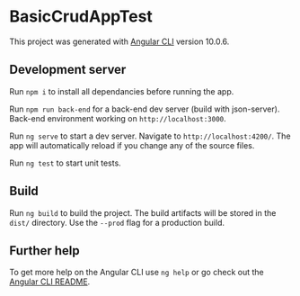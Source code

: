 # BasicCrudAppTest

This project was generated with [Angular CLI](https://github.com/angular/angular-cli) version 10.0.6.

## Development server

Run `npm i` to install all dependancies before running the app.

Run `npm run back-end` for a back-end dev server (build with json-server). Back-end environment working on `http://localhost:3000`.

Run `ng serve` to start a dev server. Navigate to `http://localhost:4200/`. The app will automatically reload if you change any of the source files.

Run `ng test` to start unit tests.

## Build

Run `ng build` to build the project. The build artifacts will be stored in the `dist/` directory. Use the `--prod` flag for a production build.

## Further help

To get more help on the Angular CLI use `ng help` or go check out the [Angular CLI README](https://github.com/angular/angular-cli/blob/master/README.md).
